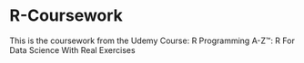 # R-Coursework
This is the coursework from the Udemy Course: R Programming A-Z™: R For Data Science With Real Exercises
